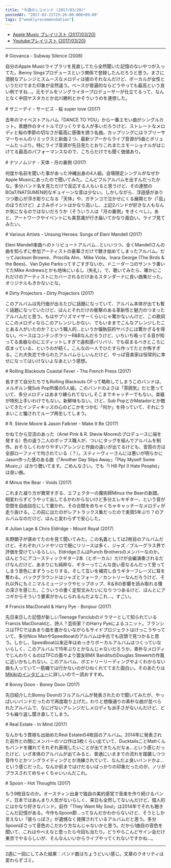 ```yaml
---
title: "今週のレコメンド (2017/03/20)"
postedAt: "2017-03-21T23:26:00.000+09:00"
tags: ["weeklyrecommendation"]
---
```


* [Apple Music プレイリスト (2017/03/20)](https://itunes.apple.com/jp/playlist/%E4%BB%8A%E9%80%B1%E3%81%AE%E3%83%AC%E3%82%B3%E3%83%A1%E3%83%B3%E3%83%89-2017-03-20/idpl.a719bebb24384824b7d80373436b43ba)
* [Youtubeプレイリスト (2017/03/20)](https://www.youtube.com/playlist?list=PLegnWsUgQaydnlEmWj9gRLQN1-yWZ8W9c)

---

\# Giovanca - Subway Silence (2008)

自分のApple Musicライブラリを見直してたら全然聞いた記憶のないやつが入ってた。Benny Singsプロデュースという関係で登録したんだろうと思う。まさに洒脱なアレンジとスムースなメロディは彼のそれなんだけど、ボーカルが女性というだけでまた印象が全然違う。ベースが普遍的ならどうやっても最高という良い例ですね…。元モデルをソングライタープロデューサーが仕立てるって、なんとなく中田ヤスタカとか北川勝利とかそういうのを連想した。

\# サニーデイ・サービス - 桜 super love (2017)

去年のマイベストアルバム「DANCE TO YOU」から一番エモい曲がシングルカット。表題作のタイトルでびっくりする人が多いだろうけど、ストレートなメロディと桜の季節の切なさが最高に感傷を誘う名曲。カップリングにはラブリーサマーちゃんのリミックスと新曲２つ、最新ツアーからライブ音源が5曲とボリュームたっぷり。特にライブ音源が先日見たとおりこれまたエモーショナルがはじけてる最高のパフォーマンスなので、こちらだけでも聞く価値あり。

\# ナツノムジナ - 天体・月の裏側 (2017)

何度か名前を聞いた事があった沖縄出身の4人組。会場限定シングルがなぜかApple Musicにあったので聞いてみた。こんどフルアルバムを出すんだったかな。多分バンド名を見ただけで反応する人もいると思うけど、その連想のBOaT/NATSUMEN的なギュイーンな音は少ない。しかしながら、浮遊感がありつつ歌心が浮き彫りになる「天体」や、ガチンコで泣かせにくる展開とか（「凪」のほうだけど）よさみポイントはかなり高いし、上記2バンドが好きな人もなんか気になるのではないだろうか（そういう人は「月の裏側」をきくべし）。あと、アートワークやイベントにも美意識が行き届いてかなり面白い。ライブ見てみたい。

\# Various Artists - Unsung Heroes: Songs of Eleni Mandell (2017)

Eleni Mandell楽曲へのトリビュートアルバム…といいつつ、全くMandellさんの曲を知らずに参加アーティストの豪華さだけで聴き始めてしまったアルバム。だってJackson Browne、Priscilla Ahn、Mike Viola、Inara George (The Birds & the Bees)、Van Dyke Parksってすごすぎないか。ドニーダーコのサントラ書いてたMike Andrewsとかも地味にいるし（失礼）。で、聴いてみたら、確かにこれだけのアーティストにカバーされるだけあるスタンダードに良い曲集だった。オリジナルもきかないとな。

\# Dirty Projectors - Dirty Projectors (2017)

このアルバムは先行曲が出るたびに話題になっていて、アルバム本体が出ても暫く話題になっていたけど、ほんとそれだけの衝撃のある革新性と魅力のつまったアルバムだと思う。もはやプリズマイザーくらいじゃ驚かないんけど、この歌詞にこのメロディならこのアレンジしかない、でもいままでこんなアレンジしたことある人がいたのか？という職人的…というか偏執狂的ヤバさには驚かざるを得ない。ベースはコンテンポラリーR&Bなんだろうけど、いちいち鳴ってる音が知ってる楽器なのにエディットしすぎで違和感バリバリ、でも収まるべきところに収まっている、というのが続く。こんなの一人でひたすら作ってたとか怖すぎる。これ大失恋で作られたアルバムらしいんだけど、やっぱ音楽家は恒常的に幸せになってはいけないよなあという感想。

\# Rolling Blackouts Coastal Fever - The French Press (2017)

長すぎて自分たちでもRolling Blackouts CFって略称してしまうこのバンドは、メルボルン発Sub Pop所属の5人組。このバンドのよさは「雰囲気」だと思っていて、多分メロディはあまり練られてないしそこまでキャッチーでもない。楽器が特別上手いわけでもない。新鮮味もない。けど、Sub PopとかMatadorとか聴いてきたインディキッズの心のどこかをつかむ「何か」を持っていて、それにうまいこと騙されてループ再生してしまう。

\# R. Stevie Moore & Jason Falkner - Make It Be (2017)

かねてから交流のあった（Ariel Pink & R. Stevie Mooreのプロデュースに端を発する）色の違う二人のポップス職人が、ついにタッグを組んでアルバムを制作。おそろしくわかりやすいアレンジと作曲の違いが出てるけども、音質の方は全部ローファイで均されている（？）。スティーヴィーさんには悪いが明らかにJason作った感のある曲（「Another Day Slips Away」「Play Myself Some Music」）ばかり聴いてます。ごめんなさい。でも「I H8 Ppl (I Hate People)」は良い曲。

\# Minus the Bear - Voids (2017)

これまた凝り方が異常すぎる、エフェクターの魔術師Minus the Bearの新譜。相変わらずどうやって出してるかわからないけど多分エレキギター、という音が空間を自由自在にして置かれ、その合間をめちゃくちゃキャッチーなメロディが走り抜ける。この前に出たのがレアトラックス集だったので実質5年ぶり？のアルバムなのだけど、ほんと変わらずで安心した。

\# Julian Lage & Chris Eldridge - Mount Royal (2017)

矢野顕子が褒めてたのを見て聞いてみた。この名義としては2枚目のアルバムだけど、それぞれバンドやソロで既にリリースは多く、ジャズ／ブルーグラス界で評価を受けているらしい。EldridgeさんはPunch Brothersのメンバーなのか。ほんとうにアコースティックギター2本（とボーカル）だけが全編演奏されるだけなんだけど、あまりにも純粋な、ギターってこんな良い音なるんだって思ってしまう音色にまずうっとりする。そして互いを補完し合うギターフレーズに耳を奪わる。バックグラウンドはジャズとフォーク／カントリーなんだろうけど、それ以外にもミニマルミュージックやヒップホップ、R＆Bの影響を読み取れる懐の深さを感じた。こういうの書く定型文みたいになりつつあるけど、ほんとにアコギからそういう要素がかんじられるんだよなこれ…。すごい。

\# Francis MacDonald & Harry Pye - Bonjour (2017)

先日来日した記憶が新しいTeenage Fanclubのドラマーとして知られているFrancis MacDonaldと、詩人？芸術家？のHarry Pyeによるユニット。フランシスはTFCではあまり曲を書かないながらもサイドプロジェクトはけっこうやっていて、多分Nice ManやSpeedboatのアルバムは中古でも店頭で見つかると思う。しかし、Speedboat以来近年はめっきりボーカルアルバムはつくっていないらしく、このアルバムで15年ぶりとかなんじゃないだろうか。素朴なメロディでじんわりくるのはTFCの面々より盟友BMX BanditsのDouglas Stewertの作風に近いかもしれない。このアルバム、ポエトリーリーディングやよくわからない曲も入っていて一筋縄では行かないのがひねくれててまた面白い。そのあたりは[Mikikiのインタビュー](http://mikiki.tokyo.jp/articles/-/13614)に詳しいので一読おすすめ。

\# Bonny Doon - Bonny Doon (2017)

先日紹介したBonny Doonのフルアルバムが発表されたので聞いてみたが、やっぱいいバンドだったので再度取り上げた。わりと想像通りの素朴な曲が並べられたアルバムで、なにげないアレンジだしメロディも派手さがないんだけど、どうも繰り返し聞き直してしまう。

\# Real Estate - In Mind (2017)

なんかもう貫禄も出始めたReal Estateの4枚目のアルバム。2014年に発表された前作との間にメンバーのソロ作は3枚くらい出ていて、DucktailsことMattくんもバンドを離れてそれぞれ表現したいことが出てきたんだなぁ…という感じだったけど、いざ本体のアルバムが出てみると、普通にいままでの流れを踏襲しつつ音作りとかソングライティングとか洗練されていて、なんだよ良いバンドかよ…という感じだった。なんか前まではけだるいばっかりの印象だったのが、ノリがプラスされてめちゃくちゃいいんだこれ。

\# Spoon - Hot Thoughts (2017)

もう9枚目なのか。オースティン出身で独自の美的感覚で音楽を作り続けるバンド。日本ではあんまり人気がないらしく、来日も全然してないんだけど、個人的にはかなり好きなバンド。前作「They Want My Soul」は2014年でそれも聴きこんだ記憶がある。今作もSpoon節…ってなんだかわからないけど、そうとしか言えない「彼らっぽさ」が遺憾なく発揮されているアルバムだと思う。多分Spoonぽさって音色のこだわり方なんじゃないかと思う。だから1曲目の音色を聞いて、これはやべえなと思ったら今回も当たり。どうやらこんどサイン会だけ東京でやるらしいが、そんなんいいからライブやってくれないですかね…。

---

2週に一回にしてみた結果：バンド数はちょうどいい感じ。文章のクオリティは変わらずゴミ。
